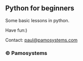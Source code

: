 ## Python for beginners

Some basic lessons in python.

Have fun:)

Contact: [paul@pamosystems.com](paul@pamosystems.com)

### &copy; Pamosystems